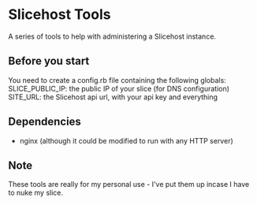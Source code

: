 Slicehost Tools
===============

A series of tools to help with administering a Slicehost instance.

Before you start
----------------

You need to create a config.rb file containing the following globals:
SLICE_PUBLIC_IP: the public IP of your slice (for DNS configuration)
SITE_URL: the Slicehost api url, with your api key and everything

Dependencies
------------

- nginx (although it could be modified to run with any HTTP server)

Note
----

These tools are really for my personal use - I've put them up incase I have to nuke my slice.
